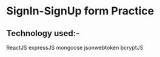 # SignIn-SignUp form Practice



## Technology used:-

ReactJS
expressJS
mongoose
jsonwebtoken
bcryptJS





